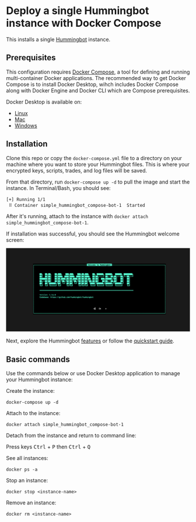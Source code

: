 # Deploy a single Hummingbot instance with Docker Compose

This installs a single [Hummingbot](https://github.com/hummingbot/hummingbot) instance.

## Prerequisites

This configuration requires [Docker Compose](https://docs.docker.com/compose/), a tool for defining and running multi-container Docker applications. The recommended way to get Docker Compose is to install Docker Desktop, wihch includes Docker Compose along with Docker Engine and Docker CLI which are Compose prerequisites.

Docker Desktop is available on:

* [Linux](https://docs.docker.com/desktop/install/linux-install/)
* [Mac](https://docs.docker.com/desktop/install/mac-install/)
* [Windows](https://docs.docker.com/desktop/install/windows-install/)

## Installation

Clone this repo or copy the `docker-compose.yml` file to a directory on your machine where you want to store your Hummingbot files. This is where your encrypted keys, scripts, trades, and log files will be saved.

From that directory, run `docker-compose up -d` to pull the image and start the instance. In Terminal/Bash, you should see:

```
[+] Running 1/1
 ⠿ Container simple_hummingbot_compose-bot-1  Started 
 ```

After it's running, attach to the instance with `docker attach simple_hummingbot_compose-bot-1`.

If installation was successful, you should see the Hummingbot welcome screen:

![welcome screen](../welcome.png)

Next, explore the Hummingbot [features](https://docs.hummingbot.org/operation/) or follow the [quickstart guide](https://docs.hummingbot.org/quickstart/).


## Basic commands

Use the commands below or use Docker Desktop application to manage your Hummingbot instance:

Create the instance:
```
docker-compose up -d
```

Attach to the instance:
```
docker attach simple_hummingbot_compose-bot-1
```

Detach from the instance and return to command line:

Press keys <kbd>Ctrl</kbd> + <kbd>P</kbd> then <kbd>Ctrl</kbd> + <kbd>Q</kbd>

See all instances:
```
docker ps -a
```

Stop an instance:
```
docker stop <instance-name>
```

Remove an instance:
```
docker rm <instance-name>
```
